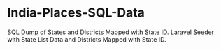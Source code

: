 # India-Places-SQL-Data

SQL Dump of States and Districts Mapped with State ID.
Laravel Seeder with State List Data and Districts Mapped with State ID.
